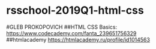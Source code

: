 # rsschool-2019Q1-html-css
#GLEB PROKOPOVICH
##HTML CSS Basics: https://www.codecademy.com/fanta_239651756329<br>
##htmlacademy https://htmlacademy.ru/profile/id1014563
